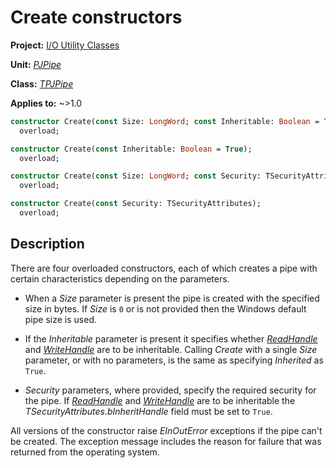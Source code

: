 # Create constructors

**Project:** [I/O Utility Classes](../API.md)

**Unit:** [_PJPipe_](./PJPipe.md)

**Class:** [_TPJPipe_](./TPJPipe.md)

**Applies to:** ~>1.0

```pascal
constructor Create(const Size: LongWord; const Inheritable: Boolean = True);
  overload;

constructor Create(const Inheritable: Boolean = True);
  overload;

constructor Create(const Size: LongWord; const Security: TSecurityAttributes);
  overload;

constructor Create(const Security: TSecurityAttributes);
  overload;
```

## Description

There are four overloaded constructors, each of which creates a pipe with certain characteristics depending on the parameters.

* When a _Size_ parameter is present the pipe is created with the specified size in bytes. If _Size_ is `0` or is not provided then the Windows default pipe size is used.

* If the _Inheritable_ parameter is present it specifies whether [_ReadHandle_](./TPJPipe-ReadHandle.md) and [_WriteHandle_](./TPJPipe-WriteHandle.md) are to be inheritable. Calling _Create_ with a single _Size_ parameter, or with no parameters, is the same as specifying _Inherited_ as `True`.

* _Security_ parameters, where provided, specify the required security for the pipe. If [_ReadHandle_](./TPJPipe-ReadHandle.md) and [_WriteHandle_](./TPJPipe-WriteHandle.md) are to be inheritable the _TSecurityAttributes.bInheritHandle_ field must be set to `True`.

All versions of the constructor raise _EInOutError_ exceptions if the pipe can't be created. The exception message includes the reason for failure that was returned from the operating system.
